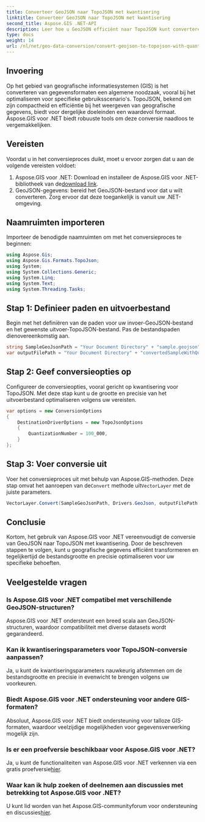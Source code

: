 ```yaml
---
title: Converteer GeoJSON naar TopoJSON met kwantisering
linktitle: Converteer GeoJSON naar TopoJSON met kwantisering
second_title: Aspose.GIS .NET-API
description: Leer hoe u GeoJSON efficiënt naar TopoJSON kunt converteren met kwantisering met behulp van Aspose.GIS voor .NET, waardoor de bestandsgrootte en precisie worden geoptimaliseerd.
type: docs
weight: 14
url: /nl/net/geo-data-conversion/convert-geojson-to-topojson-with-quantization/
---
```

## Invoering
Op het gebied van geografische informatiesystemen (GIS) is het converteren van gegevensformaten een algemene noodzaak, vooral bij het optimaliseren voor specifieke gebruiksscenario's. TopoJSON, bekend om zijn compactheid en efficiëntie bij het weergeven van geografische gegevens, biedt voor dergelijke doeleinden een waardevol formaat. Aspose.GIS voor .NET biedt robuuste tools om deze conversie naadloos te vergemakkelijken.
## Vereisten
Voordat u in het conversieproces duikt, moet u ervoor zorgen dat u aan de volgende vereisten voldoet:
1.  Aspose.GIS voor .NET: Download en installeer de Aspose.GIS voor .NET-bibliotheek van de[download link](https://releases.aspose.com/gis/net/).
2. GeoJSON-gegevens: bereid het GeoJSON-bestand voor dat u wilt converteren. Zorg ervoor dat deze toegankelijk is vanuit uw .NET-omgeving.

## Naamruimten importeren
Importeer de benodigde naamruimten om met het conversieproces te beginnen:
```csharp
using Aspose.Gis;
using Aspose.Gis.Formats.TopoJson;
using System;
using System.Collections.Generic;
using System.Linq;
using System.Text;
using System.Threading.Tasks;
```
## Stap 1: Definieer paden en uitvoerbestand
Begin met het definiëren van de paden voor uw invoer-GeoJSON-bestand en het gewenste uitvoer-TopoJSON-bestand. Pas de bestandspaden dienovereenkomstig aan.
```csharp
string SampleGeoJsonPath = "Your Document Directory" + "sample.geojson";
var outputFilePath = "Your Document Directory" + "convertedSampleWithQuantization_out.topojson";
```
## Stap 2: Geef conversieopties op
Configureer de conversieopties, vooral gericht op kwantisering voor TopoJSON. Met deze stap kunt u de grootte en precisie van het uitvoerbestand optimaliseren volgens uw vereisten.
```csharp
var options = new ConversionOptions
{
    DestinationDriverOptions = new TopoJsonOptions
    {
        QuantizationNumber = 100_000,
    }
};
```
## Stap 3: Voer conversie uit
 Voer het conversieproces uit met behulp van Aspose.GIS-methoden. Deze stap omvat het aanroepen van de`Convert` methode uit`VectorLayer` met de juiste parameters.
```csharp
VectorLayer.Convert(SampleGeoJsonPath, Drivers.GeoJson, outputFilePath, Drivers.TopoJson, options);
```

## Conclusie
Kortom, het gebruik van Aspose.GIS voor .NET vereenvoudigt de conversie van GeoJSON naar TopoJSON met kwantisering. Door de beschreven stappen te volgen, kunt u geografische gegevens efficiënt transformeren en tegelijkertijd de bestandsgrootte en precisie optimaliseren voor uw specifieke behoeften.
## Veelgestelde vragen
### Is Aspose.GIS voor .NET compatibel met verschillende GeoJSON-structuren?
Aspose.GIS voor .NET ondersteunt een breed scala aan GeoJSON-structuren, waardoor compatibiliteit met diverse datasets wordt gegarandeerd.
### Kan ik kwantiseringsparameters voor TopoJSON-conversie aanpassen?
Ja, u kunt de kwantiseringsparameters nauwkeurig afstemmen om de bestandsgrootte en precisie in evenwicht te brengen volgens uw voorkeuren.
### Biedt Aspose.GIS voor .NET ondersteuning voor andere GIS-formaten?
Absoluut, Aspose.GIS voor .NET biedt ondersteuning voor talloze GIS-formaten, waardoor veelzijdige mogelijkheden voor gegevensverwerking mogelijk zijn.
### Is er een proefversie beschikbaar voor Aspose.GIS voor .NET?
 Ja, u kunt de functionaliteiten van Aspose.GIS voor .NET verkennen via een gratis proefversie[hier](https://releases.aspose.com/).
### Waar kan ik hulp zoeken of deelnemen aan discussies met betrekking tot Aspose.GIS voor .NET?
 U kunt lid worden van het Aspose.GIS-communityforum voor ondersteuning en discussies[hier](https://forum.aspose.com/c/gis/33).
